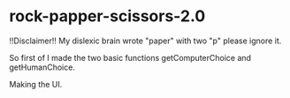 # rock-papper-scissors-2.0
!!Disclaimer!!
My dislexic brain wrote "paper" with two "p" please ignore it.

So first of I made the two basic functions getComputerChoice and getHumanChoice.

Making the UI.